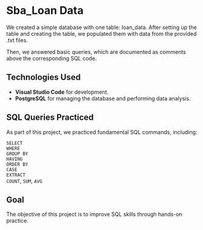 # Sba_Loan Data

We created a simple database with one table: loan_data. After setting up the table and creating the table, we populated them with data from the provided .txt files.

Then, we answered basic queries, which are documented as comments above the corresponding SQL code.

## Technologies Used
- **Visual Studio Code** for development.
- **PostgreSQL** for managing the database and performing data analysis.

##  SQL Queries Practiced  
As part of this project, we practiced fundamental SQL commands, including:  

 `SELECT`  
 `WHERE`  
 `GROUP BY`  
 `HAVING`  
 `ORDER BY`  
 `CASE`  
 `EXTRACT`  
 `COUNT`, 
 `SUM`, 
 `AVG`  

##  Goal  
The objective of this project is to improve SQL skills through hands-on practice.
